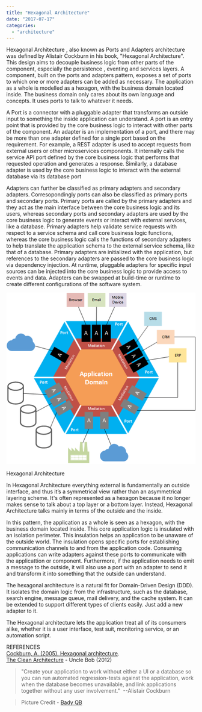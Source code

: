 ```yaml
---
title: "Hexagonal Architecture"
date: "2017-07-17"
categories: 
  - "architecture"
---
```


Hexagonal Architecture , also known as Ports and Adapters architecture was defined by Alistair Cockburn in his book, "Hexagonal Architecture". This design aims to decouple business logic from other parts of the component, especially the persistence , eventing and services layers. A component, built on the ports and adapters pattern, exposes a set of ports to which one or more adapters can be added as necessary. The application as a whole is modelled as a hexagon, with the business domain located inside. The business domain only cares about its own language and concepts. It uses ports to talk to whatever it needs.

A Port is a connector with a pluggable adapter that transforms an outside input to something the inside application can understand. A port is an entry point that is provided by the core business logic to interact with other parts of the component. An adapter is an implementation of a port, and there may be more than one adapter defined for a single port based on the requirement. For example, a REST adapter is used to accept requests from external users or other microservices components. It internally calls the service API port defined by the core business logic that performs that requested operation and generates a response. Similarly, a database adapter is used by the core business logic to interact with the external database via its database port

Adapters can further be classified as primary adapters and secondary adapters. Corresopondingly ports can also be classified as primary ports and secondary ports. Primary ports are called by the primary adapters and they act as the main interface between the core business logic and its users, whereas secondary ports and secondary adapters are used by the core business logic to generate events or interact with external services, like a database. Primary adapters help validate service requests with respect to a service schema and call core business logic functions, whereas the core business logic calls the functions of secondary adapters to help translate the application schema to the external service schema, like that of a database. Primary adapters are initialized with the application, but references to the secondary adapters are passed to the core business logic via dependency injection. At runtime, pluggable adapters for specific input sources can be injected into the core business logic to provide access to events and data. Adapters can be swapped at build-time or runtime to create different configurations of the software system.

![](images/Hexagonal-Arch.png)

Hexagonal Architecture

In Hexagonal Architecture everything external is fundamentally an outside interface, and thus it’s a symmetrical view rather than an asymmetrical layering scheme. It's often represented as a hexagon because it no longer makes sense to talk about a top layer or a bottom layer. Instead, Hexagonal Architecture talks mainly in terms of the outside and the inside.

In this pattern, the application as a whole is seen as a hexagon, with the business domain located inside. This core application logic is insulated with an isolation perimeter. This insulation helps an application to be unaware of the outside world. The insulation opens specific ports for establishing communication channels to and from the application code. Consuming applications can write adapters against these ports to communicate with the applicattion or component. Furthermore, if the application needs to emit a message to the outside, it will also use a port with an adapter to send it and transform it into something that the outside can understand.

The hexagonal architecture is a natural fit for Domain-Driven Design (DDD). It isolates the domain logic from the infrastructure, such as the database, search engine, message queue, mail delivery, and the cache system. It can be extended to support different types of clients easily. Just add a new adapter to it.

The Hexagonal architecture lets the application treat all of its consumers alike, whether it is a user interface, test suit, monitoring service, or an automation script.

REFERENCES  
[Cockburn, A. (2005). Hexagonal architecture](http://alistair.cockburn.us/Hexagonal+architecture).  
 [The Clean Architecture](http://the%20clean%20architecture/) - Uncle Bob (2012) 

> "Create your application to work without either a UI or a database so you can run automated regression-tests against the application, work when the database becomes unavailable, and link applications together without any user involvement."  --Alistair Cockburn

> Picture Credit - [Bady QB](http://unsplash.com/@bady)
